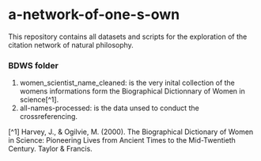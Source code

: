 # a-network-of-one-s-own
This repository contains all datasets and scripts for the exploration of the citation network of natural philosophy. 

### BDWS folder
1. women_scientist_name_cleaned: is the very inital collection of the womens informations form the Biographical Dictionnary of Women in science[^1].
2. all-names-processed: is the data unsed to conduct the crossreferencing. 


















[^1] Harvey, J., & Ogilvie, M. (2000). The Biographical Dictionary of Women in Science: Pioneering Lives from Ancient Times to the Mid-Twentieth Century. Taylor & Francis.
